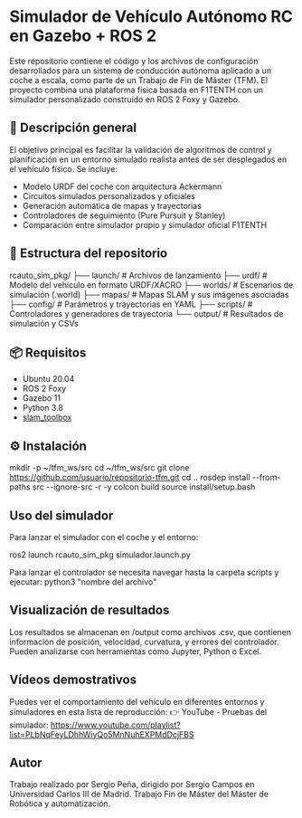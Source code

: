 # Simulador de Vehículo Autónomo RC en Gazebo + ROS 2

Este repositorio contiene el código y los archivos de configuración desarrollados para un sistema de conducción autónoma aplicado a un coche a escala, como parte de un Trabajo de Fin de Máster (TFM). El proyecto combina una plataforma física basada en F1TENTH con un simulador personalizado construido en ROS 2 Foxy y Gazebo.

## 🚗 Descripción general

El objetivo principal es facilitar la validación de algoritmos de control y planificación en un entorno simulado realista antes de ser desplegados en el vehículo físico. Se incluye:

- Modelo URDF del coche con arquitectura Ackermann
- Circuitos simulados personalizados y oficiales
- Generación automática de mapas y trayectorias
- Controladores de seguimiento (Pure Pursuit y Stanley)
- Comparación entre simulador propio y simulador oficial F1TENTH

## 🧩 Estructura del repositorio
rcauto_sim_pkg/
├── launch/ # Archivos de lanzamiento
├── urdf/ # Modelo del vehículo en formato URDF/XACRO
├── worlds/ # Escenarios de simulación (.world)
├── mapas/ # Mapas SLAM y sus imágenes asociadas
├── config/ # Parámetros y trayectorias en YAML
├── scripts/ # Controladores y generadores de trayectoria
└── output/ # Resultados de simulación y CSVs
## 📦 Requisitos

- Ubuntu 20.04
- ROS 2 Foxy
- Gazebo 11
- Python 3.8
- [slam_toolbox](https://github.com/SteveMacenski/slam_toolbox)

## ⚙️ Instalación
mkdir -p ~/tfm_ws/src
cd ~/tfm_ws/src
git clone https://github.com/usuario/repositorio-tfm.git
cd ..
rosdep install --from-paths src --ignore-src -r -y
colcon build
source install/setup.bash

Uso del simulador
-----------------
Para lanzar el simulador con el coche y el entorno:

ros2 launch rcauto_sim_pkg simulador.launch.py

Para lanzar el controlador se necesita navegar hasta la carpeta scripts y ejecutar:
python3 "nombre del archivo"

Visualización de resultados
---------------------------
Los resultados se almacenan en /output como archivos .csv, que contienen información de posición, velocidad, curvatura, y errores del controlador. Pueden analizarse con herramientas como Jupyter, Python o Excel.

Vídeos demostrativos
--------------------
Puedes ver el comportamiento del vehículo en diferentes entornos y simuladores en esta lista de reproducción:
👉 YouTube - Pruebas del simulador: https://www.youtube.com/playlist?list=PLbNqFeyLDhhWiyQo5MnNuhEXPMdDcjFBS

Autor
-----
Trabajo realizado por Sergio Peña, dirigido por Sergio Campos en Universidad Carlos III de Madrid.
Trabajo Fin de Máster del Máster de Robótica y automatización.
